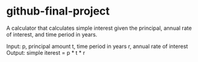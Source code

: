 # github-final-project

A calculator that calculates simple interest given the principal, annual rate of interest, and time period in years.

Input:
p, principal amount
t, time period in years
r, annual rate of interest
Output:
simple iterest = p * t * r
